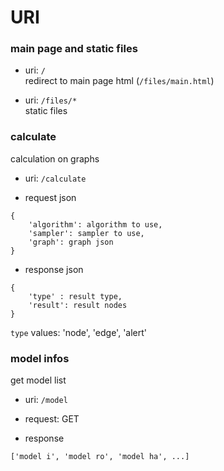 # URI

### main page and static files

- uri: `/`  
redirect to main page html (`/files/main.html`)

- uri: `/files/*`   
static files

### calculate

calculation on graphs

- uri: `/calculate`  

- request json  
```
{
    'algorithm': algorithm to use,
    'sampler': sampler to use,
    'graph': graph json
}
```

- response json  
```
{
    'type' : result type,
    'result': result nodes
}
```

`type` values: 'node', 'edge', 'alert'

### model infos

get model list

- uri: `/model`  

- request: GET

- response

```
['model i', 'model ro', 'model ha', ...]
```

